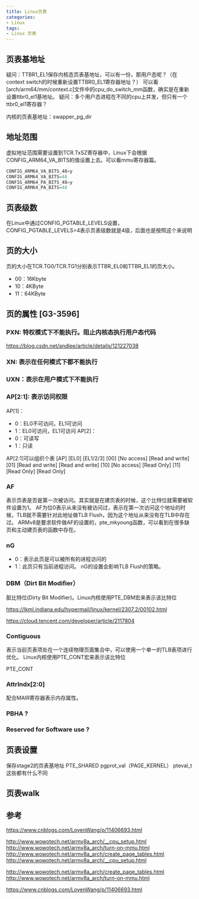 ```yaml
---
title: Linux页表
categories: 
- Linux
tags:
- Linux 页表
---
```


## 页表基地址
疑问：TTBR1_EL1保存内核态页表基地址，可以有一份，那用户态呢？（在context switch的时候重新设置TTBR0_EL1寄存器地址？）
可以看[arch/arm64/mm/context.c]文件中的cpu_do_switch_mm函数，确实是在重新设置ttbr0_el1基地址。
疑问：多个用户态进程在不同的cpu上并发，但只有一个ttbr0_el1寄存器？

内核的页表基地址：swapper_pg_dir

## 地址范围
虚拟地址范围需要设置到TCR.TxSZ寄存器中，Linux下会根据CONFIG_ARM64_VA_BITS的值设置上去。可以看mmu寄存器篇。
```c
CONFIG_ARM64_VA_BITS_48=y
CONFIG_ARM64_VA_BITS=48
CONFIG_ARM64_PA_BITS_48=y
CONFIG_ARM64_PA_BITS=48
```

## 页表级数
在Linux中通过CONFIG_PGTABLE_LEVELS设置，CONFIG_PGTABLE_LEVELS=4表示页表级数就是4级，后面也是按照这个来说明

## 页的大小
页的大小在TCR.TG0/TCR.TG1分别表示TTBR_EL0和TTBR_EL1的页大小。
- 00：16Kbyte
- 10：4KByte
- 11：64KByte

## 页的属性 [G3-3596]
### PXN: 特权模式下不能执行。阻止内核态执行用户态代码
https://blog.csdn.net/andlee/article/details/121227038

### XN: 表示在任何模式下都不能执行
### UXN：表示在用户模式下不能执行
### AP[2:1]: 表示访问权限
AP[1]：
- 0：EL0不可访问，EL1可访问
- 1：EL0可访问，EL1可访问
AP[2]：
- 0：可读写
- 1：只读

AP[2:1]可以组织个表
[AP]        [EL0]              [EL1/2/3]
[00]        [No access]        [Read and write]
[01]        [Read and write]   [Read and write]
[10]        [No access]        [Read Only]
[11]        [Read Only]        [Read Only]

### AF
表示页表是否是第一次被访问。其实就是在建页表的时候，这个比特位就需要被软件设置为1。
AF为位0表示从来没有被访问过，表示在第一次访问这个地址的时候，TLB就不需要针对此地址做TLB Flush，因为这个地址从来没有在TLB中存在过。
ARMv8是要求软件做AF的设置的，pte_mkyoung函数，可以看到在很多缺页和主动建页表的函数中存在。

### nG
- 0：表示此页是可以被所有的进程访问的
- 1：此页只有当前进程访问。
nG的设置会影响TLB Flush的策略。

### DBM（Dirt Bit Modifier）
脏比特位(Dirty Bit Modifier)。Linux内核使用PTE_DBM宏来表示该比特位

https://lkml.indiana.edu/hypermail/linux/kernel/2307.2/00102.html

https://cloud.tencent.com/developer/article/2117804

### Contiguous
表示当前页表项处在一个连续物理页面集合中，可以使用一个单一的TLB表项进行优化。
Linux内核使用PTE_CONT宏来表示该比特位

PTE_CONT

### AttrIndx[2:0]
配合MAIR寄存器表示内存属性。

### PBHA ?

### Reserved for Software use ?

## 页表设置

保存stage2的页表基地址
PTE_SHARED
pgprot_val（PAGE_KERNEL）
pteval_t
这些都有什么不同

## 页表walk

## 参考

https://www.cnblogs.com/LoyenWang/p/11406693.html

http://www.wowotech.net/armv8a_arch/__cpu_setup.html
http://www.wowotech.net/armv8a_arch/turn-on-mmu.html
http://www.wowotech.net/armv8a_arch/create_page_tables.html
http://www.wowotech.net/armv8a_arch/__cpu_setup.html

http://www.wowotech.net/armv8a_arch/create_page_tables.html
http://www.wowotech.net/armv8a_arch/turn-on-mmu.html

https://www.cnblogs.com/LoyenWang/p/11406693.html
